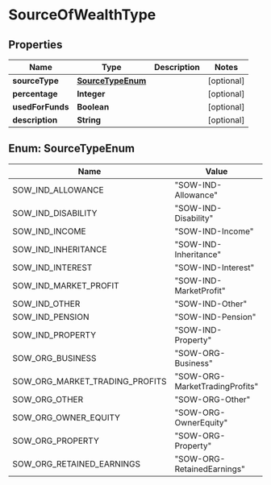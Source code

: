 

# SourceOfWealthType


## Properties

| Name | Type | Description | Notes |
|------------ | ------------- | ------------- | -------------|
|**sourceType** | [**SourceTypeEnum**](#SourceTypeEnum) |  |  [optional] |
|**percentage** | **Integer** |  |  [optional] |
|**usedForFunds** | **Boolean** |  |  [optional] |
|**description** | **String** |  |  [optional] |



## Enum: SourceTypeEnum

| Name | Value |
|---- | -----|
| SOW_IND_ALLOWANCE | &quot;SOW-IND-Allowance&quot; |
| SOW_IND_DISABILITY | &quot;SOW-IND-Disability&quot; |
| SOW_IND_INCOME | &quot;SOW-IND-Income&quot; |
| SOW_IND_INHERITANCE | &quot;SOW-IND-Inheritance&quot; |
| SOW_IND_INTEREST | &quot;SOW-IND-Interest&quot; |
| SOW_IND_MARKET_PROFIT | &quot;SOW-IND-MarketProfit&quot; |
| SOW_IND_OTHER | &quot;SOW-IND-Other&quot; |
| SOW_IND_PENSION | &quot;SOW-IND-Pension&quot; |
| SOW_IND_PROPERTY | &quot;SOW-IND-Property&quot; |
| SOW_ORG_BUSINESS | &quot;SOW-ORG-Business&quot; |
| SOW_ORG_MARKET_TRADING_PROFITS | &quot;SOW-ORG-MarketTradingProfits&quot; |
| SOW_ORG_OTHER | &quot;SOW-ORG-Other&quot; |
| SOW_ORG_OWNER_EQUITY | &quot;SOW-ORG-OwnerEquity&quot; |
| SOW_ORG_PROPERTY | &quot;SOW-ORG-Property&quot; |
| SOW_ORG_RETAINED_EARNINGS | &quot;SOW-ORG-RetainedEarnings&quot; |



